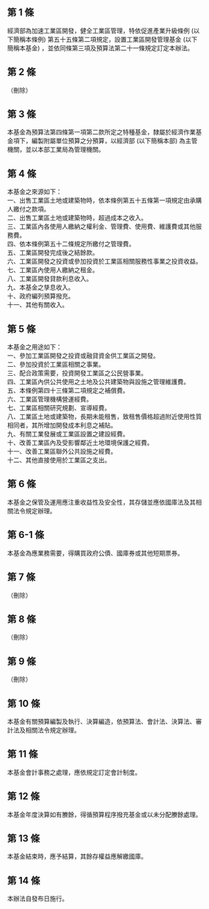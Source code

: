第 1 條
-------
經濟部為加速工業區開發，健全工業區管理，特依促進產業升級條例 (以  
下簡稱本條例) 第五十五條第二項規定，設置工業區開發管理基金 (以下  
簡稱本基金) ，並依同條第三項及預算法第二十一條規定訂定本辦法。

第 2 條
-------
（刪除）

第 3 條
-------
本基金為預算法第四條第一項第二款所定之特種基金，隸屬於經濟作業基  
金項下，編製附屬單位預算之分預算，以經濟部 (以下簡稱本部) 為主管  
機關，並以本部工業局為管理機關。

第 4 條
-------
本基金之來源如下：  
一、出售工業區土地或建築物時，依本條例第五十五條第一項規定由承購  
    人繳付之款項。  
二、出售工業區土地或建築物時，超過成本之收入。  
三、工業區內各使用人繳納之權利金、管理費、使用費、維護費或其他服  
    務費。  
四、依本條例第五十二條規定所繳付之管理費。  
五、工業區開發完成後之結餘款。  
六、工業區開發之投資或參加投資於工業區相關服務性事業之投資收益。  
七、工業區內使用人繳納之租金。  
八、工業區開發貸款利息收入。  
九、本基金之孳息收入。  
十、政府編列預算撥充。  
十一、其他有關收入。

第 5 條
-------
本基金之用途如下：  
一、參加工業區開發之投資或融貸資金供工業區之開發。  
二、參加投資於工業區相關之事業。  
三、配合政策需要，投資開發工業區之公民營事業。  
四、工業區內供公共使用之土地及公共建築物與設施之管理維護費。  
五、本條例第四十三條第二項規定之補償費。  
六、工業區管理機構營運經費。  
七、工業區相關研究規劃、宣導經費。  
八、工業區土地或建築物，長期未能租售，致租售價格超過附近使用性質  
    相同者，其所增加開發成本利息之補貼。  
九、有關工業發展或工業區設置之建設經費。  
十、改善工業區內及受影響鄰近土地環境保護之經費。  
十一、改善工業區聯外公共設施之經費。  
十二、其他直接使用於工業區之支出。

第 6 條
-------
本基金之保管及運用應注重收益性及安全性，其存儲並應依國庫法及其相  
關法令規定辦理。

第 6-1 條
---------
本基金為應業務需要，得購買政府公債、國庫券或其他短期票券。

第 7 條
-------
（刪除）

第 8 條
-------
（刪除）

第 9 條
-------
（刪除）

第 10 條
--------
本基金有關預算編製及執行、決算編造，依預算法、會計法、決算法、審  
計法及相關法令規定辦理。

第 11 條
--------
本基金會計事務之處理，應依規定訂定會計制度。

第 12 條
--------
本基金年度決算如有賸餘，得循預算程序撥充基金或以未分配賸餘處理。

第 13 條
--------
本基金結束時，應予結算，其餘存權益應解繳國庫。

第 14 條
--------
本辦法自發布日施行。

